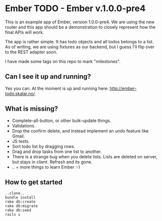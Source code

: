 Ember TODO - Ember v.1.0.0-pre4
===============================

This is an example app of Ember, version 1.0.0-pre4.
We are using the new router and this app should be a demonstration
to closely represent how the final APIs will work.

The app is rather simple. It has todo objects and all todos belongs to a list.
As of writing, we are using fixtures as our backend, but I guess I'll flip over
to the REST adapter soon.

I have made some tags on this repo to mark "milestones".


Can I see it up and running?
----------------------------
Yes you can. At the moment is up and running here: http://ember-todo.skalar.no/.


What is missing?
----------------
* Complete-all-button, or other bulk-update things.
* Validations.
* Drop the confirm delete, and instead implement an undo feature like Gmail.
* JS tests.
* Sort todo list by dragging rows.
* Drag and drop tasks from one list to another.
* There is a strange bug when you delete lists. Lists are deleted on server, but stays in client. Refresh and its gone.
* .. + more things to learn Ember :-)


How to get started
------------------

```
..clone..
bundle install
rake db:create
rake db:migrate
rake db:seed
rails s
```
